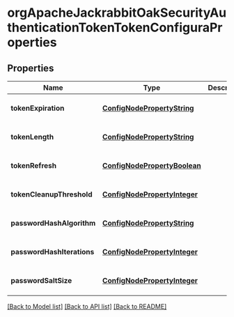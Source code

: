 # orgApacheJackrabbitOakSecurityAuthenticationTokenTokenConfiguraProperties

## Properties
Name | Type | Description | Notes
------------ | ------------- | ------------- | -------------
**tokenExpiration** | [**ConfigNodePropertyString**](ConfigNodePropertyString.md) |  | [optional] [default to null]
**tokenLength** | [**ConfigNodePropertyString**](ConfigNodePropertyString.md) |  | [optional] [default to null]
**tokenRefresh** | [**ConfigNodePropertyBoolean**](ConfigNodePropertyBoolean.md) |  | [optional] [default to null]
**tokenCleanupThreshold** | [**ConfigNodePropertyInteger**](ConfigNodePropertyInteger.md) |  | [optional] [default to null]
**passwordHashAlgorithm** | [**ConfigNodePropertyString**](ConfigNodePropertyString.md) |  | [optional] [default to null]
**passwordHashIterations** | [**ConfigNodePropertyInteger**](ConfigNodePropertyInteger.md) |  | [optional] [default to null]
**passwordSaltSize** | [**ConfigNodePropertyInteger**](ConfigNodePropertyInteger.md) |  | [optional] [default to null]

[[Back to Model list]](../README.md#documentation-for-models) [[Back to API list]](../README.md#documentation-for-api-endpoints) [[Back to README]](../README.md)


